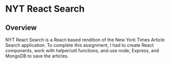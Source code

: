 # NYT React Search

## Overview

NYT React Search is a React-based rendition of the New York Times Article Search application. To complete this assignment, I had to create React components, work with helper/util functions, and use node, Express, and MongoDB to save the articles. 